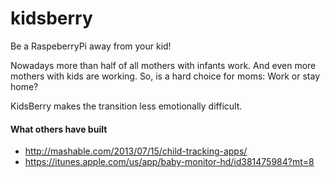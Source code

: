kidsberry
=========

Be a RaspeberryPi away from your kid!

Nowadays more than half of all mothers with infants work. And even more mothers with kids are working.
So, is a hard choice for moms: Work or stay home?

KidsBerry makes the transition less emotionally difficult.

#### What others have built
- http://mashable.com/2013/07/15/child-tracking-apps/
- https://itunes.apple.com/us/app/baby-monitor-hd/id381475984?mt=8

